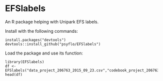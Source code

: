 # EFSlabels
An R package helping with Unipark EFS labels.

Install with the following commands: 
```{r}
install.packages("devtools")
devtools::install_github("psyflo/EFSlabels")
```
Load the package and use its function:
```{r}
library(EFSlabels)
df <- EFSlabels("data_project_206763_2015_09_23.csv","codebook_project_206763_2015_09_23")
head(df)
```

